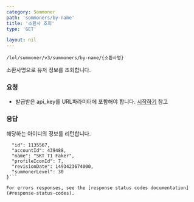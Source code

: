```yaml
---
category: Sommoner
path: 'sommoners/by-name'
title: '소환사 조회'
type: 'GET'

layout: nil
---
```

```
/lol/summoner/v3/summoners/by-name/{소환사명}
```
소환사명으로 유저 정보를 조회합니다.

### 요청


* 발급받은 api_key를 URL파라미터에 포함해야 합니다.
[시작하기](#/getting-started) 참고

### 응답

해당하는 아이디의 정보를 리턴합니다.

```{
  "id": 1135567,
  "accountId": 439488,
  "name": "SKT T1 Faker",
  "profileIconId": 7,
  "revisionDate": 1493423674000,
  "summonerLevel": 30
}```

For errors responses, see the [response status codes documentation](#response-status-codes).